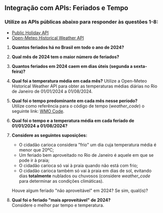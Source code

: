 ## Integração com APIs: Feriados e Tempo

### Utilize as APIs públicas abaixo para responder às questões 1-8:
- [Public Holiday API](https://date.nager.at/Api)
- [Open-Meteo Historical Weather API](https://open-meteo.com/)

1. **Quantos feriados há no Brasil em todo o ano de 2024?**

2. **Qual mês de 2024 tem o maior número de feriados?**

3. **Quantos feriados em 2024 caem em dias úteis (segunda a sexta-feira)?**

4. **Qual foi a temperatura média em cada mês?**
Utilize a Open-Meteo Historical Weather API para obter as temperaturas médias diárias no Rio de Janeiro de 01/01/2024 a 01/08/2024.  
   
5. **Qual foi o tempo predominante em cada mês nesse período?**  
   Utilize como referência para o código de tempo (_weather_code_) o seguinte link: [WMO Code](https://gist.github.com/stellasphere/9490c195ed2b53c707087c8c2db4ec0c).

6. **Qual foi o tempo e a temperatura média em cada feriado de 01/01/2024 a 01/08/2024?**

7. **Considere as seguintes suposições:**
   - O cidadão carioca considera "frio" um dia cuja temperatura média é menor que 20ºC;
   - Um feriado bem aproveitado no Rio de Janeiro é aquele em que se pode ir à praia;
   - O cidadão carioca só vai à praia quando não está com frio;
   - O cidadão carioca também só vai à praia em dias de sol, evitando dias **totalmente** nublados ou chuvosos (considere _weather_code_ para determinar as condições climáticas).

   Houve algum feriado "não aproveitável" em 2024? Se sim, qual(is)?

8. **Qual foi o feriado "mais aproveitável" de 2024?**  
   Considere o melhor par tempo e temperatura.
